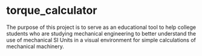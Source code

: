 # torque_calculator

The purpose of this project is to serve as an educational tool to help college
students who are studying mechanical engineering to better understand the use
of mechanical SI Units in a visual environment for simple calculations of 
mechanical machinery.
